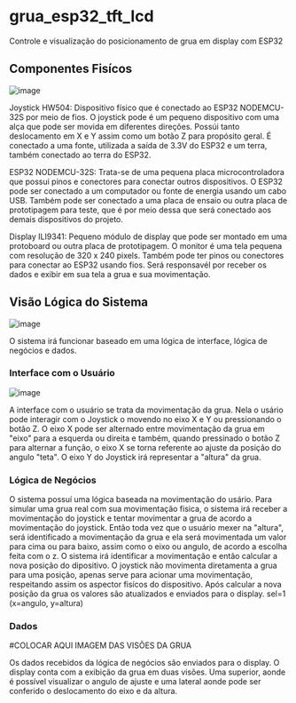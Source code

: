 # grua_esp32_tft_lcd
Controle e visualização do posicionamento de grua em display com ESP32

## Componentes Fisícos

![image](https://user-images.githubusercontent.com/50549048/230969561-1447cf24-667f-4433-8fed-da2bd0bc41f2.png)

Joystick HW504: Dispositivo físico que é conectado ao ESP32 NODEMCU-32S por meio de fios. O joystick pode é um pequeno dispositivo com uma alça que pode ser movida em diferentes direções. Possúi tanto deslocamento em X e Y assim como um botão Z para propósito geral. É conectado a uma fonte, utilizada a saída de 3.3V do ESP32 e um terra, também conectado ao terra do ESP32. 

ESP32 NODEMCU-32S: Trata-se de uma pequena placa microcontroladora que possui pinos e conectores para conectar outros dispositivos. O ESP32 pode ser conectado a um computador ou fonte de energia usando um cabo USB. Também pode ser conectado a uma placa de ensaio ou outra placa de prototipagem para teste, que é por meio dessa que será conectado aos demais dispositivos do projeto.

Display ILI9341: Pequeno módulo de display que pode ser montado em uma protoboard ou outra placa de prototipagem. O monitor é uma tela pequena com resolução de 320 x 240 pixels. Também pode ter pinos ou conectores para conectar ao ESP32 usando fios. Será responsavél por receber os dados e exibir em sua tela a grua e sua movimentação.

## Visão Lógica do Sistema

![image](https://user-images.githubusercontent.com/50549048/230970318-8acd03a2-3a6b-4198-ab6a-b3af2d9f5751.png)

O sistema irá funcionar baseado em uma lógica de interface, lógica de negócios e dados. 

### Interface com o Usuário

![image](https://user-images.githubusercontent.com/50549048/230971363-cf8e0a68-2726-44d6-8a1f-437d6b7cf16b.png)

A interface com o usuário se trata da movimentação da grua. Nela o usário pode interagir com o Joystick o movendo no eixo X e Y ou pressionando o botão Z. O eixo X pode ser alternado entre movimentação da grua em "eixo" para a esquerda ou direita e também, quando pressinado o botão Z para alternar a função, o eixo X se torna referente ao ajuste da posição do angulo "teta". O eixo Y do Joystick irá representar a "altura" da grua.

### Lógica de Negócios

O sistema possuí uma lógica baseada na movimentação do usário. Para simular uma grua real com sua movimentação fisica, o sistema irá receber a movimentação do joystick e tentar movimentar a grua de acordo a movimentação do joystick. Então toda vez que o usuário mexer na "altura", será identificado a movimentação da grua e ela será movimentada um valor para cima ou para baixo, assim como o eixo ou angulo, de acordo a escolha feita com o z. O sistema irá identificar a movimentação e então calcular a nova posição do dipositivo. O joystick não movimenta diretamenta a grua para uma posição, apenas serve para acionar uma movimentação, respeitando assim os aspector fisícos do dispositivo. Após calcular a nova posição da grua os valores são atualizados e enviados para o display. 
sel=1 (x=angulo, y=altura)

### Dados

#COLOCAR AQUI IMAGEM DAS VISÕES DA GRUA

Os dados recebidos da lógica de negócios são enviados para o display. O display conta com a exibição da grua em duas visões. Uma superior, aonde é possível visualizar o angulo de ajuste e uma lateral aonde pode ser conferido o deslocamento do eixo e da altura. 
